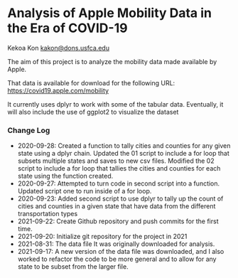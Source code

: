 # Analysis of Apple Mobility Data in the Era of COVID-19

Kekoa Kon
kakon@dons.usfca.edu

The aim of this project is to analyze the mobility data made available by Apple.

That data is available for download for the following URL:
https://covid19.apple.com/mobility

It currently uses dplyr to work with some of the tabular data. Eventually, it will
also include the use of ggplot2 to visualize the dataset 

### Change Log

* 2020-09-28: Created a function to tally cities and counties for any given state using a dplyr
chain. Updated the 01 script to include a for loop that subsets multiple states and saves 
to new csv files. Modified the 02 script to include a for loop that tallies the cities and 
counties for each state using the function created. 
* 2020-09-27: Attempted to turn code in second script into a function. Updated script one to run inside of a for loop. 
* 2020-09-23: Added second script to use dplyr to tally up the count of 
cities and counties in a given state that have data from the different 
transportation types
* 2021-09-22: Create Github repository and push commits for the first time.
* 2021-09-20: Initialize git repository for the project in 2021
* 2021-08-31: The data file It was originally downloaded for analysis.
* 2021-09-17: A new version of the data file was downloaded, and I also worked to refactor the code to be more general and to allow for any state to be subset from the larger file.
